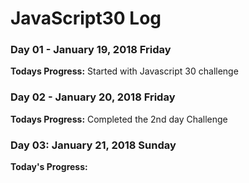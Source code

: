 # JavaScript30 Log

### Day 01 - January 19, 2018 Friday

**Todays Progress:** Started with Javascript 30 challenge 

### Day 02 - January 20, 2018 Friday

**Todays Progress:** Completed the 2nd day Challenge


### Day 03: January 21, 2018 Sunday

**Today's Progress:** 
